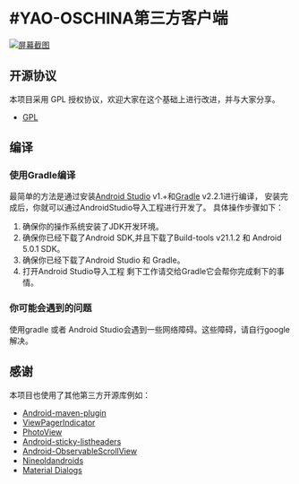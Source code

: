 #YAO-OSCHINA第三方客户端
===========
[![屏幕截图](http://git.oschina.net/tonlin/android-app/raw/master/screenshots/screen_shots.jpg)](http://weibo.com/blueelchina)


## 开源协议
本项目采用 GPL 授权协议，欢迎大家在这个基础上进行改进，并与大家分享。
* [GPL](http://www.gnu.org/licenses/licenses.en.html)

## 编译

### 使用Gradle编译
最简单的方法是通过安装[Android Studio](https://developer.android.com/sdk/index.html) v1.+和[Gradle](https://www.gradle.org/) v2.2.1进行编译，
安装完成后，你就可以通过AndroidStudio导入工程进行开发了。 具体操作步骤如下：
 1. 确保你的操作系统安装了JDK开发环境。
 2. 确保你已经下载了Android SDK,并且下载了Build-tools v21.1.2 和 Android 5.0.1 SDK。
 3. 确保你已经下载了Android Studio 和 Gradle。
 4. 打开Android Studio导入工程
 剩下工作请交给Gradle它会帮你完成剩下的事情。

### 你可能会遇到的问题
使用gradle 或者 Android Studio会遇到一些网络障碍。这些障碍，请自行google解决。


## 感谢
 本项目也使用了其他第三方开源库例如：
 * [Android-maven-plugin](https://github.com/jayway/maven-android-plugin)
 * [ViewPagerIndicator](https://github.com/JakeWharton/Android-ViewPagerIndicator)
 * [PhotoView](https://github.com/chrisbanes/PhotoView)
 * [Android-sticky-listheaders](https://github.com/emilsjolander/StickyListHeaders)
 * [Android-ObservableScrollView](https://github.com/ksoichiro/Android-ObservableScrollView)
 * [Nineoldandroids](https://github.com/JakeWharton/NineOldAndroids)
 * [Material Dialogs](https://github.com/afollestad/material-dialogs)

